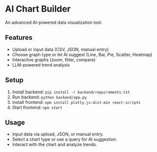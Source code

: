 # AI Chart Builder
An advanced AI-powered data visualization tool.

## Features
- Upload or input data (CSV, JSON, manual entry)
- Choose graph type or let AI suggest (Line, Bar, Pie, Scatter, Heatmap)
- Interactive graphs (zoom, filter, compare)
- LLM-powered trend analysis

## Setup
1. Install backend: `pip install -r backend/requirements.txt`
2. Run backend: `python backend/app.py`
3. Install frontend: `npm install plotly.js-dist-min react-scripts`
4. Start frontend: `npm start`

## Usage
- Input data via upload, JSON, or manual entry.
- Select a chart type or use a query for AI suggestion.
- Interact with the chart and analyze trends.